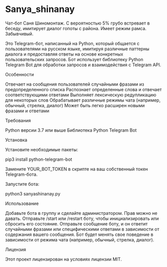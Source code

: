 # Sanya_shinanay
Чат-бот Саня Шиномонтаж. С вероятностью 5% грубо встревает в беседу, имитирует диалог гопоты с района. Имеет режим рамса. Забывчивый.

Это Telegram-бот, написанный на Python, который общается с пользователями на русском языке, имитируя различные паттерны диалога и предоставляя ответы на основе конкретных пользовательских запросов. Бот использует библиотеку Python Telegram Bot для обработки запросов и взаимодействия с Telegram API.

Особенности


Отвечает на сообщения пользователей случайными фразами из предопределенного списка
Распознает определенные слова и отвечает соответствующими ответами
Выполняет лексическую редупликацию для некоторых слов
Обрабатывает различные режимы чата (например, обычный, стрелка, диалог)
Может быть легко расширен новыми фразами и ответами

Требования

Python версии 3.7 или выше
Библиотека Python Telegram Bot

Установка


Установите необходимые пакеты:

  pip3 install python-telegram-bot

Замените YOUR_BOT_TOKEN в скрипте на ваш собственный токен Telegram-бота.

Запустите бота:

  python3 sanyashinanay.py

Использование

Добавьте бота в группу и сделайте администратором. Прав можно не давать.
Отправьте /start или /restart боту, чтобы инициализировать или сбросить его состояние.
Отправьте сообщение боту, и он ответит случайными фразами или специфическими ответами в зависимости от содержания вашего сообщения.
Бот будет менять свое поведение в зависимости от режима чата (например, обычный, стрелка, диалог).

Лицензия

Этот проект лицензирован на условиях лицензии MIT.
